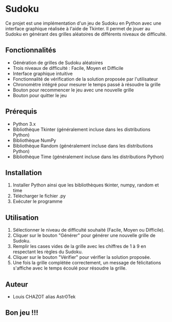 # Sudoku
Ce projet est une implémentation d'un jeu de Sudoku en Python avec une interface graphique réalisée à l'aide de Tkinter.
Il permet de jouer au Sudoku en générant des grilles aléatoires de différents niveaux de difficulté.

## Fonctionnalités
- Génération de grilles de Sudoku aléatoires
- Trois niveaux de difficulté : Facile, Moyen et Difficile
- Interface graphique intuitive
- Fonctionnalité de vérification de la solution proposée par l'utilisateur
- Chronomètre intégré pour mesurer le temps passé à résoudre la grille
- Bouton pour recommencer le jeu avec une nouvelle grille
- Bouton pour quitter le jeu
## Prérequis
- Python 3.x
- Bibliothèque Tkinter (généralement incluse dans les distributions Python)
- Bibliothèque NumPy
- Bibliothèque Random (généralement incluse dans les distributions Python)
- Bibliothèque Time (généralement incluse dans les distributions Python)
## Installation
1. Installer Python ainsi que les bibliothèques tkinter, numpy, random et time
2. Télécharger le fichier .py
3. Exécuter le programme
## Utilisation
1. Sélectionner le niveau de difficulté souhaité (Facile, Moyen ou Difficile).
2. Cliquer sur le bouton "Générer" pour générer une nouvelle grille de Sudoku.
3. Remplir les cases vides de la grille avec les chiffres de 1 à 9 en respectant les règles du Sudoku.
4. Cliquer sur le bouton "Vérifier" pour vérifier la solution proposée.
5. Une fois la grille complétée correctement, un message de félicitations s'affiche avec le temps écoulé pour résoudre la grille.
## Auteur
- Louis CHAZOT alias Astr0Tek
## Bon jeu !!!
